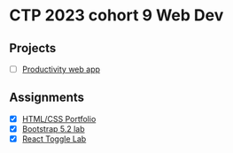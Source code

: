 # CTP 2023 cohort 9 Web Dev

## Projects
- [ ] [Productivity web app](https://github.com/jubyaid123/productivity-webapp)

## Assignments
- [x] [HTML/CSS Portfolio](https://github.com/riazahmed01/portfoliov1)
- [x] [Bootstrap 5.2 lab](https://github.com/riazahmed01/lab-bootstrap-5.2)
- [x] [React Toggle Lab](https://github.com/riazahmed01/lab-react-toggle)
